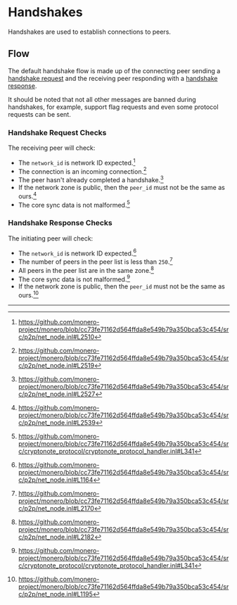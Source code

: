 # Handshakes

Handshakes are used to establish connections to peers.

## Flow

The default handshake flow is made up of the connecting peer sending a [handshake request](../levin/admin.md#handshake-request) and the
receiving peer responding with a [handshake response](../levin/admin.md#handshake-response).

It should be noted that not all other messages are banned during handshakes, for example, support flag requests and even some protocol
requests can be sent.

### Handshake Request Checks

The receiving peer will check:

- The `network_id` is network ID expected.[^network-id]
- The connection is an incoming connection.[^req-incoming-only]
- The peer hasn't already completed a handshake.[^double-handshake]
- If the network zone is public, then the `peer_id` must not be the same as ours.[^same-peer-id]
- The core sync data is not malformed.[^core-sync-data-checks]

### Handshake Response Checks

The initiating peer will check:

- The `network_id` is network ID expected.[^res-network-id]
- The number of peers in the peer list is less than `250`.[^max-peer-list-res]
- All peers in the peer list are in the same zone.[^peers-all-in-same-zone]
- The core sync data is not malformed.[^core-sync-data-checks]
- If the network zone is public, then the `peer_id` must not be the same as ours.[^same-peer-id-res]

---

[^network-id]: <https://github.com/monero-project/monero/blob/cc73fe71162d564ffda8e549b79a350bca53c454/src/p2p/net_node.inl#L2510>

[^req-incoming-only]: <https://github.com/monero-project/monero/blob/cc73fe71162d564ffda8e549b79a350bca53c454/src/p2p/net_node.inl#L2519>

[^double-handshake]: <https://github.com/monero-project/monero/blob/cc73fe71162d564ffda8e549b79a350bca53c454/src/p2p/net_node.inl#L2527>

[^same-peer-id]: <https://github.com/monero-project/monero/blob/cc73fe71162d564ffda8e549b79a350bca53c454/src/p2p/net_node.inl#L2539>

[^core-sync-data-checks]: <https://github.com/monero-project/monero/blob/cc73fe71162d564ffda8e549b79a350bca53c454/src/cryptonote_protocol/cryptonote_protocol_handler.inl#L341>

[^res-network-id]: <https://github.com/monero-project/monero/blob/cc73fe71162d564ffda8e549b79a350bca53c454/src/p2p/net_node.inl#L1164>

[^max-peer-list-res]: <https://github.com/monero-project/monero/blob/cc73fe71162d564ffda8e549b79a350bca53c454/src/p2p/net_node.inl#L2170>

[^peers-all-in-same-zone]: <https://github.com/monero-project/monero/blob/cc73fe71162d564ffda8e549b79a350bca53c454/src/p2p/net_node.inl#L2182>

[^same-peer-id-res]: <https://github.com/monero-project/monero/blob/cc73fe71162d564ffda8e549b79a350bca53c454/src/p2p/net_node.inl#L1195>
